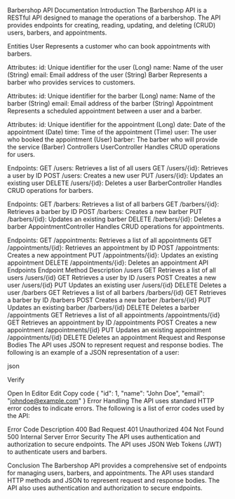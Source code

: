 Barbershop API Documentation
Introduction
The Barbershop API is a RESTful API designed to manage the operations of a barbershop. The API provides endpoints for creating, reading, updating, and deleting (CRUD) users, barbers, and appointments.

Entities
User
Represents a customer who can book appointments with barbers.

Attributes:
id: Unique identifier for the user (Long)
name: Name of the user (String)
email: Email address of the user (String)
Barber
Represents a barber who provides services to customers.

Attributes:
id: Unique identifier for the barber (Long)
name: Name of the barber (String)
email: Email address of the barber (String)
Appointment
Represents a scheduled appointment between a user and a barber.

Attributes:
id: Unique identifier for the appointment (Long)
date: Date of the appointment (Date)
time: Time of the appointment (Time)
user: The user who booked the appointment (User)
barber: The barber who will provide the service (Barber)
Controllers
UserController
Handles CRUD operations for users.

Endpoints:
GET /users: Retrieves a list of all users
GET /users/{id}: Retrieves a user by ID
POST /users: Creates a new user
PUT /users/{id}: Updates an existing user
DELETE /users/{id}: Deletes a user
BarberController
Handles CRUD operations for barbers.

Endpoints:
GET /barbers: Retrieves a list of all barbers
GET /barbers/{id}: Retrieves a barber by ID
POST /barbers: Creates a new barber
PUT /barbers/{id}: Updates an existing barber
DELETE /barbers/{id}: Deletes a barber
AppointmentController
Handles CRUD operations for appointments.

Endpoints:
GET /appointments: Retrieves a list of all appointments
GET /appointments/{id}: Retrieves an appointment by ID
POST /appointments: Creates a new appointment
PUT /appointments/{id}: Updates an existing appointment
DELETE /appointments/{id}: Deletes an appointment
API Endpoints
Endpoint Method Description
/users GET Retrieves a list of all users
/users/{id} GET Retrieves a user by ID
/users POST Creates a new user
/users/{id} PUT Updates an existing user
/users/{id} DELETE Deletes a user
/barbers GET Retrieves a list of all barbers
/barbers/{id} GET Retrieves a barber by ID
/barbers POST Creates a new barber
/barbers/{id} PUT Updates an existing barber
/barbers/{id} DELETE Deletes a barber
/appointments GET Retrieves a list of all appointments
/appointments/{id} GET Retrieves an appointment by ID
/appointments POST Creates a new appointment
/appointments/{id} PUT Updates an existing appointment
/appointments/{id} DELETE Deletes an appointment
Request and Response Bodies
The API uses JSON to represent request and response bodies. The following is an example of a JSON representation of a user:

json

Verify

Open In Editor
Edit
Copy code
{
"id": 1,
"name": "John Doe",
"email": "johndoe@example.com"
}
Error Handling
The API uses standard HTTP error codes to indicate errors. The following is a list of error codes used by the API:

Error Code Description
400 Bad Request
401 Unauthorized
404 Not Found
500 Internal Server Error
Security
The API uses authentication and authorization to secure endpoints. The API uses JSON Web Tokens (JWT) to authenticate users and barbers.

Conclusion
The Barbershop API provides a comprehensive set of endpoints for managing users, barbers, and appointments. The API uses standard HTTP methods and JSON to represent request and response bodies. The API also uses authentication and authorization to secure endpoints.
